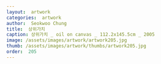 ```yaml
---
layout:  artwork
categories:  artwork
author:  Seokwoo Chung
title:  상위가치
caption: 상위가치 _ oil on canvas _ 112.2x145.5cm _ 2005
image: /assets/images/artwork/artwork205.jpg
thumb: /assets/images/artwork/thumbs/artwork205.jpg
order:  205
---
```

